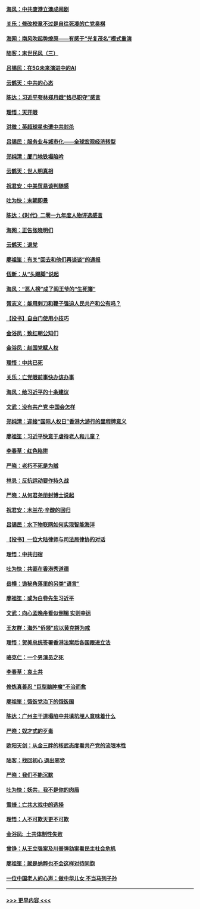 #### [海风：中共废港立澳成闹剧](../pages/nsc993/n11735857.md?t=12211333) 
#### [关乐：修改校章不过是自往死凑的亡党臭棋](../pages/nsc993/n11735097.md?t=12211333) 
#### [海网：南风吹起势燎原——有感于“光复茂名”模式重演](../pages/nsc993/n11732308.md?t=12211333) 
#### [陆客：末世民风（三）](../pages/nsc993/n11732211.md?t=12211333) 
#### [吕锡民：在5G未来演进中的AI](../pages/nsc993/n11730010.md?t=12211333) 
#### [云鹤天：中共的心态](../pages/nsc993/n11729906.md?t=12211333) 
#### [陈达：习近平夸林郑月娥“恪尽职守”感言](../pages/nsc993/n11729881.md?t=12211333) 
#### [理悟：天开眼](../pages/nsc993/n11729699.md?t=12211333) 
#### [洪微：英超球星也遭中共封杀](../pages/nsc993/n11727243.md?t=12211333) 
#### [吕锡民：服务业与城市化——全球宏观经济转型](../pages/nsc993/n11725845.md?t=12211333) 
#### [郑纯清：厦门地铁塌陷吟](../pages/nsc993/n11725813.md?t=12211333) 
#### [云鹤天：世人明真相](../pages/nsc993/n11725621.md?t=12211333) 
#### [祝君安：中美贸易谈判随感](../pages/nsc993/n11725609.md?t=12211333) 
#### [吐为快：末朝即景](../pages/nsc993/n11723365.md?t=12211333) 
#### [陈达：《时代》二零一九年度人物评选感言](../pages/nsc993/n11723337.md?t=12211333) 
#### [海网：正告张晓明们](../pages/nsc993/n11723228.md?t=12211333) 
#### [云鹤天：退党](../pages/nsc993/n11723056.md?t=12211333) 
#### [廖祖笙：有关“回去和他们再谈谈”的通报](../pages/nsc993/n11722442.md?t=12211333) 
#### [伍新：从“头踢脚”说起](../pages/nsc993/n11722429.md?t=12211333) 
#### [海风：“恶人榜”成了阎王爷的“生死簿”](../pages/nsc993/n11722272.md?t=12211333) 
#### [胥志义：能用剌刀和鞭子强迫人民共产和公有吗？](../pages/nsc993/n11720569.md?t=12211333) 
#### [【投书】自由门使用小技巧](../pages/nsc993/n11720180.md?t=12211333) 
#### [金浴凤：致红朝公知们](../pages/nsc993/n11720563.md?t=12211333) 
#### [金浴凤：赵国党赋人权](../pages/nsc993/n11720533.md?t=12211333) 
#### [理悟：中共已死](../pages/nsc993/n11720233.md?t=12211333) 
#### [关乐：亡党眼前事快办该办事](../pages/nsc993/n11719160.md?t=12211333) 
#### [海风：给习近平的十条建议](../pages/nsc993/n11717616.md?t=12211333) 
#### [文武：没有共产党 中国会怎样](../pages/nsc993/n11717584.md?t=12211333) 
#### [郑纯清：迎接“国际人权日”香港大游行的里程牌意义](../pages/nsc993/n11717417.md?t=12211333) 
#### [廖祖笙：习近平快意于虐待老人和儿童？](../pages/nsc993/n11715313.md?t=12211333) 
#### [李春草：红色陷阱](../pages/nsc993/n11715029.md?t=12211333) 
#### [严晓：老朽不死是为贼](../pages/nsc993/n11712910.md?t=12211333) 
#### [林忌：反抗运动要作持久战](../pages/nsc993/n11712623.md?t=12211333) 
#### [严晓：从何君尧册封博士说起](../pages/nsc993/n11712465.md?t=12211333) 
#### [祝君安：木兰花·辛酸的回归](../pages/nsc993/n11712381.md?t=12211333) 
#### [吕锡民：水下物联网如何实现智能海洋](../pages/nsc993/n11711158.md?t=12211333) 
#### [【投书】一位大陆律师与司法局律协的对话](../pages/nsc993/n11709675.md?t=12211333) 
#### [理悟：中共归宿](../pages/nsc993/n11710059.md?t=12211333) 
#### [吐为快：共匪在香港秀道德](../pages/nsc993/n11709979.md?t=12211333) 
#### [岳横：诡秘角落里的另类“语言”](../pages/nsc993/n11709792.md?t=12211333) 
#### [廖祖笙：或为白卷先生习近平](../pages/nsc993/n11708330.md?t=12211333) 
#### [文武：向心孟晚舟看似倒楣 实则幸运](../pages/nsc993/n11708236.md?t=12211333) 
#### [王友群：海外“侨领”应以黄克锵为戒](../pages/nsc993/n11706176.md?t=12211333) 
#### [理悟：贺美总统签署香港法案后各国跟进立法](../pages/nsc993/n11706853.md?t=12211333) 
#### [骆克仁：一个男演员之死](../pages/nsc993/n11706677.md?t=12211333) 
#### [李春草：哀土共](../pages/nsc993/n11706255.md?t=12211333) 
#### [修炼真善忍 “巨型脑肿瘤”不治而愈](../pages/nsc993/n11705340.md?t=12211333) 
#### [廖祖笙：饿饭党治下的饿饭国](../pages/nsc993/n11705085.md?t=12211333) 
#### [陈达：广州主干道塌陷中共填坑埋人意味着什么](../pages/nsc993/n11705046.md?t=12211333) 
#### [严晓：奴才式的歹毒](../pages/nsc993/n11704826.md?t=12211333) 
#### [欧阳天剑：从金三胖的核武态度看共产党的流氓本性](../pages/nsc993/n11702238.md?t=12211333) 
#### [陆客：找回初心 退出邪党](../pages/nsc993/n11702213.md?t=12211333) 
#### [严晓：我们不能沉默](../pages/nsc993/n11702110.md?t=12211333) 
#### [吐为快：妖共，我不是你的肉盾](../pages/nsc993/n11701366.md?t=12211333) 
#### [雪绮：亡共大戏中的选择](../pages/nsc993/n11699922.md?t=12211333) 
#### [理悟：人不可欺天更不可欺](../pages/nsc993/n11699657.md?t=12211333) 
#### [金浴凤:  土共体制性失败](../pages/nsc993/n11699361.md?t=12211333) 
#### [曾铮：从王立强案及川普弹劾案看民主社会危机](../pages/nsc993/n11699318.md?t=12211333) 
#### [廖祖笙：就是纳粹也不会这样对待同胞](../pages/nsc993/n11697658.md?t=12211333) 
#### [一位中国老人的心声：做中华儿女 不当马列子孙](../pages/nsc993/n11697525.md?t=12211333) 

----
#### [ >>> 更早内容 <<< ](../indexes/nsc993-earlier.md)
